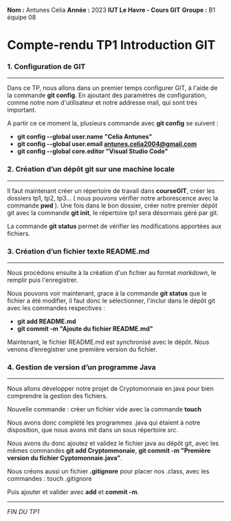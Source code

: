 **Nom :** Antunes Celia        **Année :** 2023         **IUT Le Havre - Cours GIT**
**Groupe :** B1 équipe 08


# Compte-rendu TP1 Introduction GIT


### 1. Configuration de GIT

***

Dans ce TP, nous allons dans un premier temps configurer GIT, à l'aide de la commande **git config**. En ajoutant des paramètres de configuration, comme notre nom d'utilisateur et notre addresse mail, qui sont très important.

A partir ce ce moment la, plusieurs commande avec **git config** se suivent :

* **git config --global user.name "Celia Antunes"**
* **git config --global user.email antunes.celia2004@gmail.com**
* **git config --global core.editor "Visual Studio Code"**

### 2. Création d’un dépôt git sur une machine locale

***

Il faut maintenant créer un répertoire de travail dans **courseGIT**, créer les dossiers tp1, tp2, tp3... ( nous pouvons vérifier notre arborescence avec la commande **pwd** ).
Une fois dans le bon dossier, créer notre premier dépôt git avec la commande **git init**, le répertoire *tp1* sera désormais géré par git.

La commande **git status** permet de vérifier les modifications apportées aux fichiers.  

### 3. Création d’un fichier texte README.md

***

Nous procédons ensuite à la création d'un fichier au format *markdown*, le remplir puis l'enregistrer.   

Nous pouvons voir maintenant, grace à la commande **git status** que le fichier a été modifier, il faut donc le sélectionner, l'inclur dans le dépôt git avec les commandes respectives : 

* **git add README.md**
* **git commit -m "Ajoute du fichier README.md"**

Maintenant, le fichier README.md est synchronisé avec le dépôt. Nous venons d’enregistrer une première version du fichier.

### 4. Gestion de version d’un programme Java

***

Nous allons développer notre projet de Cryptomonnaie en java pour bien comprendre la gestion des fichiers.  

Nouvelle commande
: créer un fichier vide avec la commande **touch**

Nous avons donc complété les programmes .java qui étaient à notre disposition, que nous avons mit dans un sous répertoire *src*.  

Nous avons du donc ajoutez et validez le fichier java au dépôt git, avec les mêmes commandes **git add Cryptommonaie**, **git commit -m "Première version du fichier Cyptomonnaie.java"**.

Nous créons aussi un fichier **.gitignore** pour placer nos .class, avec les commandes
: touch .gitignore

Puis ajouter et valider avec **add** et **commit -m**.

***

*FIN DU TP1*